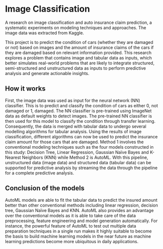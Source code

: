 # Image Classification
A research on image classification and auto insurance claim prediction, a systematic experiments on modeling techniques and approaches. The image data was extracted from Kaggle. 

This project is to predict the condition of cars (whether they are damaged or not) based on images and the amount of insurance claims of the cars if they are damaged based on relevant information provided. This research explores a problem that contains image and tabular data as inputs, which better simulates real-world problems that are likely to integrate structured, semi-structured and unstructured data as inputs to perform predictive analysis and generate actionable insights. 

## How it works
First, the image data was used as input for the neural network (NN) classifier. This is to predict and classify the condition of cars as either 0, not damaged or 1, damaged. The NN classifier is pre-trained using ImageNet data as default weights to detect images. The pre-trained NN classifier is then used for this model to classify the condition through transfer learning. Consequently, the data is merged with tabular data to undergo several modelling algorithms for tabular analysis. Using the results of image classification, different algorithms can now be used to predict the insurance claim amount for those cars that are damaged. Method 1 involves the conventional modeling techniques such as the four models constructed in this study: Decision Tree, Linear Regression, Gaussian Naïve Bayes and K-Nearest Neighbors (KNN) while Method 2 is AutoML. With this pipeline, unstructured data (image data) and structured data (tabular data) can be supported for predictive analysis by streaming the data through the pipeline for a complete predictive analysis.

## Conclusion of the models
AutoML models are able to fit the tabular data to predict the insured amount better than other conventional methods including linear regression, decision tree, Gaussian Naïve Bayes and KNN. AutoML also provides an advantage over the conventional models as it is able to take care of the data preprocessing, feature engineering and model generation automatically. For instance, the powerful feature of AutoML to test out multiple data preparation techniques in a single run makes it highly suitable to become the basis to build machine learning models in the near future as machine learning predictions become more ubiquitous in daily applications. 
